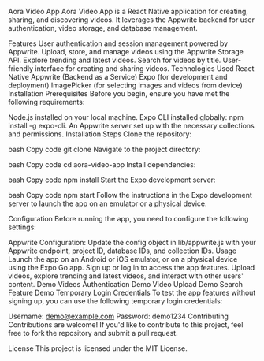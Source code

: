 Aora Video App
Aora Video App is a React Native application for creating, sharing, and discovering videos. It leverages the Appwrite backend for user authentication, video storage, and database management.

Features
User authentication and session management powered by Appwrite.
Upload, store, and manage videos using the Appwrite Storage API.
Explore trending and latest videos.
Search for videos by title.
User-friendly interface for creating and sharing videos.
Technologies Used
React Native
Appwrite (Backend as a Service)
Expo (for development and deployment)
ImagePicker (for selecting images and videos from device)
Installation
Prerequisites
Before you begin, ensure you have met the following requirements:

Node.js installed on your local machine.
Expo CLI installed globally: npm install -g expo-cli.
An Appwrite server set up with the necessary collections and permissions.
Installation Steps
Clone the repository:

bash
Copy code
git clone <repository-url>
Navigate to the project directory:

bash
Copy code
cd aora-video-app
Install dependencies:

bash
Copy code
npm install
Start the Expo development server:

bash
Copy code
npm start
Follow the instructions in the Expo development server to launch the app on an emulator or a physical device.

Configuration
Before running the app, you need to configure the following settings:

Appwrite Configuration: Update the config object in lib/appwrite.js with your Appwrite endpoint, project ID, database IDs, and collection IDs.
Usage
Launch the app on an Android or iOS emulator, or on a physical device using the Expo Go app.
Sign up or log in to access the app features.
Upload videos, explore trending and latest videos, and interact with other users' content.
Demo Videos
Authentication Demo
Video Upload Demo
Search Feature Demo
Temporary Login Credentials
To test the app features without signing up, you can use the following temporary login credentials:

Username: demo@example.com
Password: demo1234
Contributing
Contributions are welcome! If you'd like to contribute to this project, feel free to fork the repository and submit a pull request.

License
This project is licensed under the MIT License.
